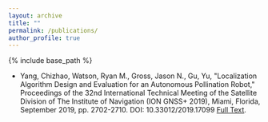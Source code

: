 ```yaml
---
layout: archive
title: ""
permalink: /publications/
author_profile: true
---
```


{% include base_path %}
* Yang, Chizhao, Watson, Ryan M., Gross, Jason N., Gu, Yu, "Localization Algorithm Design and Evaluation for an Autonomous Pollination Robot," Proceedings of the 32nd International Technical Meeting of the Satellite Division of The Institute of Navigation (ION GNSS+ 2019), Miami, Florida, September 2019, pp. 2702-2710. DOI: 10.33012/2019.17099 [Full Text](https://www.researchgate.net/profile/Ryan_Watson7/publication/336452555_Localization_Algorithm_Design_and_Evaluation_for_an_Autonomous_Pollination_Robot/links/5db30b5192851c577ec34dfa/Localization-Algorithm-Design-and-Evaluation-for-an-Autonomous-Pollination-Robot.pdf).
